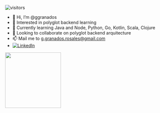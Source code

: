 ![visitors](https://visitor-badge.glitch.me/badge?page_id=ggranados.ggranados)

- 👋 Hi, I’m @ggranados
- 👀 Interested in polyglot backend learning
- 🌱 Currently learning Java and Node, Python, Go, Kotlin, Scala, Clojure
- 💞️ Looking to collaborate on polyglot backend arquitecture
- 📫 Mail me to g.granados.rosales@gmail.com
-  [![LinkedIn](https://img.shields.io/badge/LinkedIn-0077B5?style=for-the-badge&logo=linkedin&logoColor=white)](https://www.linkedin.com/in/guillermo-m-granados-r/)




<img height="180em" src="https://github-readme-stats.vercel.app/api?username=ggranados&show_icons=true&hide_border=true&&count_private=true&include_all_commits=true" />

